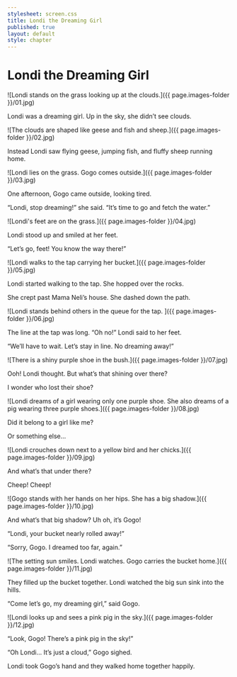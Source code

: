 ```yaml
---
stylesheet: screen.css
title: Londi the Dreaming Girl
published: true
layout: default
style: chapter
---
```


# Londi the Dreaming Girl

![Londi stands on the grass looking up at the clouds.]({{ page.images-folder }}/01.jpg)

Londi was a dreaming girl. Up in the sky, she didn’t see clouds.

![The clouds are shaped like geese and fish and sheep.]({{ page.images-folder }}/02.jpg)

Instead Londi saw flying geese, jumping fish, and fluffy sheep running home.

![Londi lies on the grass. Gogo comes outside.]({{ page.images-folder }}/03.jpg)

One afternoon, Gogo came outside, looking tired.

“Londi, stop dreaming!” she said. “It’s time to go and fetch the water.”

![Londi's feet are on the grass.]({{ page.images-folder }}/04.jpg)

Londi stood up and smiled at her feet.

“Let’s go, feet! You know the way there!”

![Londi walks to the tap carrying her bucket.]({{ page.images-folder }}/05.jpg)

Londi started walking to the tap. She hopped over the rocks.

She crept past Mama Neli’s house. She dashed down the path.

![Londi stands behind others in the queue for the tap. ]({{ page.images-folder }}/06.jpg)

The line at the tap was long. “Oh no!” Londi said to her feet. 

“We’ll have to wait. Let’s stay in line. No dreaming away!”

![There is a shiny purple shoe in the bush.]({{ page.images-folder }}/07.jpg)

Ooh! Londi thought. But what’s that shining over there? 

I wonder who lost their shoe?

![Londi dreams of a girl wearing only one purple shoe. She also dreams of a pig wearing three purple shoes.]({{ page.images-folder }}/08.jpg)

Did it belong to a girl like me? 

Or something else...

![Londi crouches down next to a yellow bird and her chicks.]({{ page.images-folder }}/09.jpg)

And what’s that under there?

Cheep! Cheep!

![Gogo stands with her hands on her hips. She has a big shadow.]({{ page.images-folder }}/10.jpg)

And what’s that big shadow? Uh oh, it’s Gogo!

“Londi, your bucket nearly rolled away!”

“Sorry, Gogo. I dreamed too far, again.”

![The setting sun smiles. Londi watches. Gogo carries the bucket home.]({{ page.images-folder }}/11.jpg)

They filled up the bucket together. Londi watched the big sun sink into the hills.

“Come let’s go, my dreaming girl,” said Gogo.

![Londi looks up and sees a pink pig in the sky.]({{ page.images-folder }}/12.jpg)

“Look, Gogo! There’s a pink pig in the sky!”

“Oh Londi... It’s just a cloud,” Gogo sighed.

Londi took Gogo’s hand and they walked home together happily.
